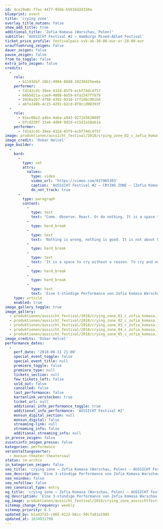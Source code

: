 ```yaml
---
id: 4ce19a0c-ffec-4477-95bb-b5016d2d150a
blueprint: event
title: 'crying zone'
overlay_title_nutzen: false
show_add_title: true
additional_title: 'Zofia Komasa (Warschau, Polen)'
subtitle: 'AUSSICHT Festival #2 – Hamburgs Mixed-Abled Festival'
ticket_price_profile: festivalpass-vvk-ak-38-00-eur-or-28-00-eur
urauffuehrung_zeigen: false
dauer_zeigen: false
pause_zeigen: false
from_to_toggle: false
extra_info_zeigen: false
credits:
  -
    role:
      - b1193daf-18b1-4994-80d8-19230425ee6a
    performer:
      - fd142cd1-39ee-432d-85f9-ecbf74dc4f57
      - 66b5821a-cae9-4808-8e59-6fa1547ffb79
      - 3920a1b7-4798-4392-9316-1ff2dbc901b4
      - abfe240b-4c15-4291-b2cd-8f8ccd98393f
  -
    role:
      - 81ec00a3-a4ba-4aba-a943-9272e5620697
      - bfcd238f-33a6-4d84-9d2d-e15d1a18ab1a
    performer:
      - fd142cd1-39ee-432d-85f9-ecbf74dc4f57
image: produktionen/aussicht_festival/2018/crying_zone_02_c_zofia_komasa.jpg
image_credit: 'Oskar Helcel'
page_builder:
  -
    bard:
      -
        type: set
        attrs:
          values:
            type: video
            video_url: 'https://vimeo.com/637965303'
            caption: 'AUSSICHT Festival #2 – CRYING ZONE – [Zofia Komasa, Warschau]'
            do_not_track: true
      -
        type: paragraph
        content:
          -
            type: text
            text: "Come. Observe. React. Or do nothing. It is a space that is not about asking questions.\_"
          -
            type: hard_break
          -
            type: text
            text: 'Nothing is wrong, nothing is good. It is not about how do you feel.'
          -
            type: hard_break
          -
            type: text
            text: 'It is a space to cry without a reason. To cry and not to be afraid that someone will come and bother you.'
          -
            type: hard_break
          -
            type: hard_break
          -
            type: text
            text: 'Eine 3-stündige Performance von Zofia Komasa Warschau, in der mit Tränen experimentiert werden darf.'
    type: article
    enabled: true
image_gallery_toggle: true
image_gallery:
  - produktionen/aussicht_festival/2018/crying_zone_01_c_zofia_komasa.jpg
  - produktionen/aussicht_festival/2018/crying_zone_02_c_zofia_komasa.jpg
  - produktionen/aussicht_festival/2018/crying_zone_03_c_zofia_komasa.jpg
  - produktionen/aussicht_festival/2018/crying_zone_04_c_zofia_komasa.jpg
  - produktionen/aussicht_festival/2018/crying_zone_05_c_zofia_komasa.jpg
image_credits: 'Oskar Helcel'
performance_dates:
  -
    perf_date: '2018-08-31 21:00'
    special_event_toggle: false
    special_event_title: null
    premiere_toggle: false
    premiere_type: null
    tickets_section: null
    few_tickets_left: false
    sold_out: false
    cancelled: false
    last_performance: false
    kartenlink_verstecken: true
    ticket_url: null
    additional_info_performance_toggle: true
    additional_info_performance: 'AUSSICHT Festival #2'
    monsun_digital_section: null
    monsun_digital: false
    streaming-link: null
    streaming_info: false
    additional_streaming_info: null
in_presse_zeigen: false
zusatsinfo_zeigen_presse: false
kategorien: performance
veranstaltungsoerter:
  - monsun-theater-theatersaal
status: im-archiv
in_kategorien_zeigen: false
seo_title: 'crying zone – Zofia Komasa (Warschau, Polen) – AUSSICHT Festival #2'
seo_description: 'Eine 3-stündige Performance von Zofia Komasa Warschau, in der mit Tränen experimentiert werden darf.'
seo_noindex: false
seo_nofollow: false
seo_canonical_type: entry
og_title: 'crying zone – Zofia Komasa (Warschau, Polen) – AUSSICHT Festival #2'
og_description: 'Eine 3-stündige Performance von Zofia Komasa Warschau, in der mit Tränen experimentiert werden darf.'
og_image: produktionen/aussicht_festival/2018/crying_zone_aussichtfestival_social_media_image.jpg
sitemap_change_frequency: weekly
sitemap_priority: 0.5
updated_by: b1a43fd3-c865-4122-b6cc-50cfa81a1985
updated_at: 1634931799
---
```

